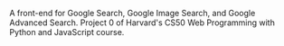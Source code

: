 A front-end for Google Search, Google Image Search, and Google Advanced Search. Project 0 of Harvard's CS50 Web Programming with Python and JavaScript course.
